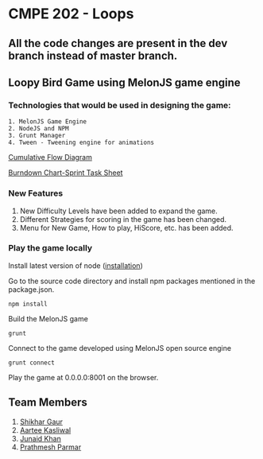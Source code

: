 # CMPE 202 - Loops

## All the code changes are present in the dev branch instead of master branch.

## Loopy Bird Game using MelonJS game engine
### Technologies that would be used in designing the game:
    1. MelonJS Game Engine
    2. NodeJS and NPM
    3. Grunt Manager
    4. Tween - Tweening engine for animations
    
[Cumulative Flow Diagram ](https://docs.google.com/spreadsheets/d/1UmRQTEI2CiksiykI0AxxsgKBSQMjxMpq187mC-V3RS8/edit#gid=2)

[Burndown Chart-Sprint Task Sheet](https://docs.google.com/spreadsheets/d/1k9MmB6ykpqkRdRDCqNchKYFOxzuxVhkjeIK_mEqxOxU/edit#gid=0)

### New Features
1. New Difficulty Levels have been added to expand the game. 
2. Different Strategies for scoring in the game has been changed.
3. Menu for New Game, How to play, HiScore, etc. has been added.

### Play the game locally

Install latest version of node ([installation](https://docs.npmjs.com/getting-started/installing-node))

Go to the source code directory and install npm packages mentioned in the package.json.
```shell
npm install
```

Build the MelonJS game
```shell
grunt
```

Connect to the game developed using MelonJS open source engine
```shell
grunt connect
```

Play the game at 0.0.0.0:8001 on the browser.

## Team Members

1. [Shikhar Gaur](https://github.com/shikhargaur1990)
2. [Aartee Kasliwal](https://github.com/Aartee)
3. [Junaid Khan](https://github.com/junasjsu)
4. [Prathmesh Parmar](https://github.com/prathmesh-parmar)


